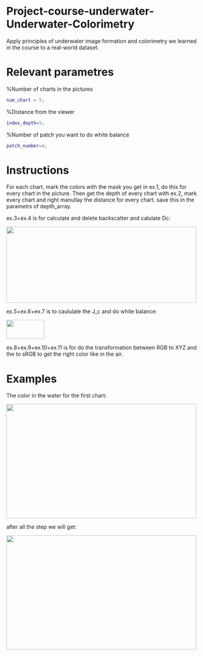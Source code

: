 # Project-course-underwater-Underwater-Colorimetry
Apply principles of underwater image formation
and colorimetry we learned in the course to a real-world dataset.

# Relevant parametres
%Number of charts in the pictures
```matlab
num_chart = 5;
 ```   
%Distance from the viewer
  ```matlab
index_depth=5;
 ```
%Number of patch you want to do white balance 
```matlab
patch_number=4;
 ```

# Instructions
For each chart, mark the colors with the mask you get in ex.1, do this for every chart in the picture.
Then get the depth of every chart with ex.2, mark every chart and right manullay the distance for every chart. save this in the parametrs of depth_array.

ex.3+ex.4 is for calculate and delete backscatter and calulate Dc:

<img src="https://github.com/galversano/Project-course---underwater-Underwater-Colorimetry/assets/66177443/e7c9a5e6-991e-47bd-b215-ffd509f4fc76" width="500" height="200">

ex.5+ex.6+ex.7 is to caululate the J_c and do white balance:

<img src="https://github.com/galversano/Project-course---underwater-Underwater-Colorimetry/assets/66177443/1b838213-cad3-4c6b-a654-476117b7fa9b" width="100" height="50">

ex.8+ex.9+ex.10+ex.11 is for do the transformation between RGB to XYZ and the to sRGB to get the right color like in the air.

# Examples

The color in the water for the first chart:

<img src="https://github.com/galversano/Project-course---underwater-Underwater-Colorimetry/assets/66177443/212cb80d-d861-448f-8593-687eaabbb846" width="500" height="300">


after all the step we will get:

<img src="https://github.com/galversano/Project-course---underwater-Underwater-Colorimetry/assets/66177443/91f505fd-7ffa-41d8-a196-c376f628ec25" width="500" height="300">








